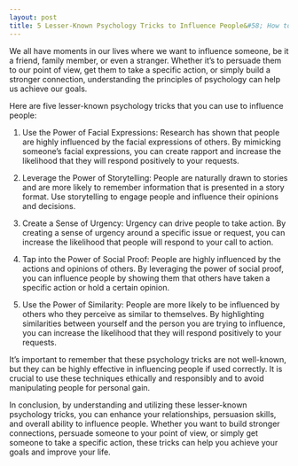 ```yaml
---
layout: post
title: 5 Lesser-Known Psychology Tricks to Influence People&#58; How to Enhance Your Relationships and Persuasion Skills
---
```


We all have moments in our lives where we want to influence someone, be it a friend, family member, or even a stranger. Whether it’s to persuade them to our point of view, get them to take a specific action, or simply build a stronger connection, understanding the principles of psychology can help us achieve our goals.

Here are five lesser-known psychology tricks that you can use to influence people:

1. Use the Power of Facial Expressions: Research has shown that people are highly influenced by the facial expressions of others. By mimicking someone’s facial expressions, you can create rapport and increase the likelihood that they will respond positively to your requests.

2. Leverage the Power of Storytelling: People are naturally drawn to stories and are more likely to remember information that is presented in a story format. Use storytelling to engage people and influence their opinions and decisions.

3. Create a Sense of Urgency: Urgency can drive people to take action. By creating a sense of urgency around a specific issue or request, you can increase the likelihood that people will respond to your call to action.

4. Tap into the Power of Social Proof: People are highly influenced by the actions and opinions of others. By leveraging the power of social proof, you can influence people by showing them that others have taken a specific action or hold a certain opinion.

5. Use the Power of Similarity: People are more likely to be influenced by others who they perceive as similar to themselves. By highlighting similarities between yourself and the person you are trying to influence, you can increase the likelihood that they will respond positively to your requests.

It’s important to remember that these psychology tricks are not well-known, but they can be highly effective in influencing people if used correctly. It is crucial to use these techniques ethically and responsibly and to avoid manipulating people for personal gain.

In conclusion, by understanding and utilizing these lesser-known psychology tricks, you can enhance your relationships, persuasion skills, and overall ability to influence people. Whether you want to build stronger connections, persuade someone to your point of view, or simply get someone to take a specific action, these tricks can help you achieve your goals and improve your life.
